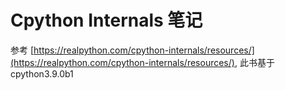 # Cpython Internals 笔记

参考 [https://realpython.com/cpython-internals/resources/](https://realpython.com/cpython-internals/resources/), 此书基于 cpython3.9.0b1
